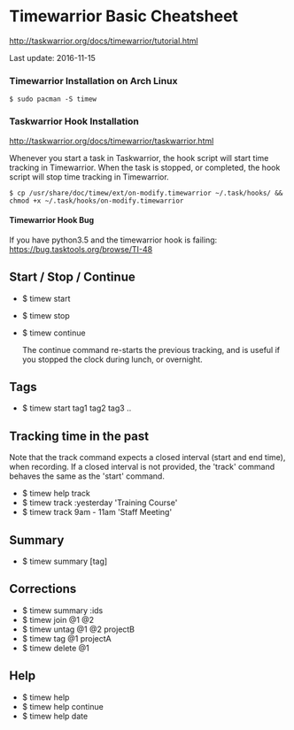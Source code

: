 Timewarrior Basic Cheatsheet
=======================
http://taskwarrior.org/docs/timewarrior/tutorial.html

Last update: 2016-11-15

### Timewarrior Installation on Arch Linux
`$ sudo pacman -S timew`

### Taskwarrior Hook Installation
http://taskwarrior.org/docs/timewarrior/taskwarrior.html

Whenever you start a task in Taskwarrior, the hook script will start time tracking in Timewarrior. When the task is stopped, or completed, the hook script will stop time tracking in Timewarrior. 

`$ cp /usr/share/doc/timew/ext/on-modify.timewarrior ~/.task/hooks/ && chmod +x ~/.task/hooks/on-modify.timewarrior`

#### Timewarrior Hook Bug
If you have python3.5 and the timewarrior hook is failing: https://bug.tasktools.org/browse/TI-48


## Start / Stop / Continue

- $ timew start
- $ timew stop
- $ timew continue

  The continue command re-starts the previous tracking, and is useful if you stopped the clock during lunch, or overnight.

## Tags
- $ timew start tag1 tag2 tag3 ..

## Tracking time in the past
Note that the track command expects a closed interval (start and end time), when
recording. If a closed interval is not provided, the 'track' command behaves the
same as the 'start' command.

- $ timew help track
- $ timew track :yesterday 'Training Course'
- $ timew track 9am - 11am 'Staff Meeting'

## Summary 
- $ timew summary [tag]

## Corrections
- $ timew summary :ids
- $ timew join @1 @2
- $ timew untag @1 @2 projectB
- $ timew tag @1 projectA
- $ timew delete @1
 
## Help
- $ timew help
- $ timew help continue
- $ timew help date

